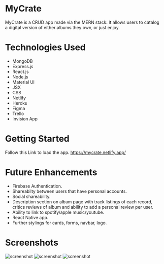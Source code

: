 # MyCrate
MyCrate is a CRUD app made via the MERN stack. It allows users to catalog a digital version of either albums they own, or just enjoy. 

# Technologies Used
* MongoDB
* Express.js
* React.js
* Node.js
* Material UI
* JSX
* CSS
* Netlify
* Heroku
* Figma
* Trello
* Invision App

# Getting Started 
Follow this Link to load the app. 
https://mycrate.netlify.app/

# Future Enhancements
* Firebase Authentication.
* Shareabilty between users that have personal accounts.
* Social shareability.
* Description section on album page with track listings of each record, critics reviews of album and ability to add a personal review per user.
* Ability to link to spotify/apple music/youtube.
* React Native app.
* Further stylings for cards, forms, navbar, logo.

# Screenshots
![screenshot](https://i.imgur.com/I6Evrzg.png)
![screenshot](https://i.imgur.com/LJd7vgW.png)
![screenshot](https://i.imgur.com/9CDi6vU.png)